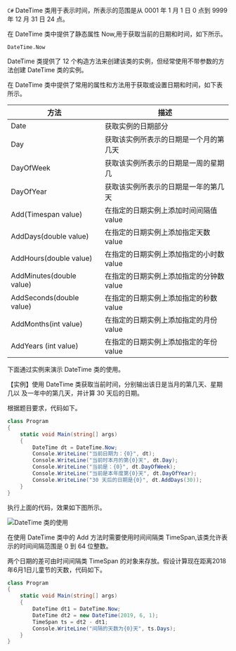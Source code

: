 `C#` DateTime 类用于表示时间，所表示的范围是从 0001 年 1 月 1 日 0 点到 9999 年 12 月 31 日 24 点。

在 DateTime 类中提供了静态属性 Now,用于获取当前的日期和时间，如下所示。

```
DateTime.Now
```

DateTime 类提供了 12 个构造方法来创建该类的实例，但经常使用不带参数的方法创建 DateTime 类的实例。

在 DateTime 类中提供了常用的属性和方法用于获取或设置日期和时间，如下表所示。

| 方法                     | 描述                                     |
| ------------------------ | ---------------------------------------- |
| Date                     | 获取实例的日期部分                       |
| Day                      | 获取该实例所表示的日期是一个月的第几天   |
| DayOfWeek                | 获取该实例所表示的日期是一周的星期几     |
| DayOfYear                | 获取该实例所表示的日期是一年的第几天     |
| Add(Timespan value)      | 在指定的日期实例上添加时间间隔值 value   |
| AddDays(double value)    | 在指定的日期实例上添加指定天数 value     |
| AddHours(double value)   | 在指定的日期实例上添加指定的小时数 value |
| AddMinutes(double value) | 在指定的日期实例上添加指定的分钟数 value |
| AddSeconds(double value) | 在指定的日期实例上添加指定的秒数 value   |
| AddMonths(int value)     | 在指定的日期实例上添加指定的月份 value   |
| AddYears (int value)     | 在指定的日期实例上添加指定的年份 value   |

下面通过实例来演示 DateTime 类的使用。

【实例】使用 DateTime 类获取当前时间，分别输出该日是当月的第几天、星期几以 及一年中的第几天，并计算 30 天后的日期。

根据题目要求，代码如下。

```c#
class Program
{
    static void Main(string[] args)
    {
        DateTime dt = DateTime.Now;
        Console.WriteLine("当前日期为：{0}", dt);
        Console.WriteLine("当前时本月的第{0}天", dt.Day);
        Console.WriteLine("当前是：{0}", dt.DayOfWeek);
        Console.WriteLine("当前是本年度第{0}天", dt.DayOfYear);
        Console.WriteLine("30 天后的日期是{0}", dt.AddDays(30));
    }
}
```

执行上面的代码，效果如下图所示。

![DateTime 类的使用](assets/4-1Z319133344U2.gif)

在使用 DateTime 类中的 Add 方法时需要使用时间间隔类 TimeSpan,该类允许表示的时间间隔范围是 0 到 64 位整数。

两个日期的差可由时间间隔类 TimeSpan 的对象来存放。假设计算现在距离2018年6月1日儿童节的天数，代码如下。

```c#
class Program
{
    static void Main(string[] args)
    {
        DateTime dt1 = DateTime.Now;
        DateTime dt2 = new DateTime(2019, 6, 1);
        TimeSpan ts = dt2 - dt1;
        Console.WriteLine("间隔的天数为{0}天", ts.Days);
    }
}
```

